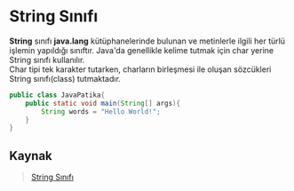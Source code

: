 # String Sınıfı

**String** sınıfı **java.lang** kütüphanelerinde bulunan ve metinlerle ilgili her türlü işlemin yapıldığı sınıftır. Java'da genellikle kelime tutmak için char yerine String sınıfı kullanılır.  
Char tipi tek karakter tutarken, charların birleşmesi ile oluşan sözcükleri String sınıfı(class) tutmaktadır.

```java
public class JavaPatika{
    public static void main(String[] args){
        String words = "Hello World!";
    }
}
```

## Kaynak

> [String Sınıfı](https://app.patika.dev/moduller/java101/string)
